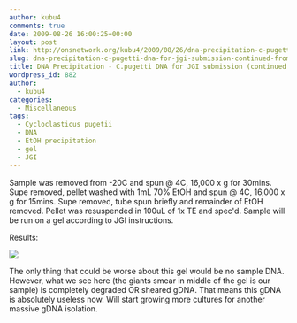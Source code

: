 ```yaml
---
author: kubu4
comments: true
date: 2009-08-26 16:00:25+00:00
layout: post
link: http://onsnetwork.org/kubu4/2009/08/26/dna-precipitation-c-pugetti-dna-for-jgi-submission-continued-from-yesterday/
slug: dna-precipitation-c-pugetti-dna-for-jgi-submission-continued-from-yesterday
title: DNA Precipitation - C.pugetti DNA for JGI submission (continued from yesterday)
wordpress_id: 882
author:
  - kubu4
categories:
  - Miscellaneous
tags:
  - Cycloclasticus pugetii
  - DNA
  - EtOH precipitation
  - gel
  - JGI
---
```


Sample was removed from -20C and spun @ 4C, 16,000 x g for 30mins. Supe removed, pellet washed with 1mL 70% EtOH and spun @ 4C, 16,000 x g for 15mins. Supe removed, tube spun briefly and remainder of EtOH removed. Pellet was resuspended in 100uL of 1x TE and spec'd. Sample will be run on a gel according to JGI instructions.

Results:

![](http://eagle.fish.washington.edu/Arabidopsis/20090826.png)

The only thing that could be worse about this gel would be no sample DNA. However, what we see here (the giants smear in middle of the gel is our sample) is completely degraded OR sheared gDNA. That means this gDNA is absolutely useless now. Will start growing more cultures for another massive gDNA isolation.

